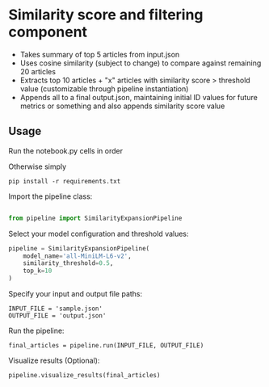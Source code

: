 # Similarity score and filtering component
- Takes summary of top 5 articles from input.json
- Uses cosine similarity (subject to change) to compare against remaining 20 articles
- Extracts top 10 articles + "x" articles with similarity score > threshold value (customizable through pipeline instantiation)
- Appends all to a final output.json, maintaining initial ID values for future metrics or something and also appends similarity score value


## Usage

Run the notebook.py cells in order

Otherwise simply
```
pip install -r requirements.txt
```

Import the pipeline class:
```python

from pipeline import SimilarityExpansionPipeline
```

Select your model configuration and threshold values:
```python
pipeline = SimilarityExpansionPipeline(
    model_name='all-MiniLM-L6-v2',
    similarity_threshold=0.5,
    top_k=10
)
```

Specify your input and output file paths:
```
INPUT_FILE = 'sample.json'
OUTPUT_FILE = 'output.json'
```

Run the pipeline:
```
final_articles = pipeline.run(INPUT_FILE, OUTPUT_FILE)
```

Visualize results (Optional):
```
pipeline.visualize_results(final_articles)
```